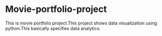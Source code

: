 # Movie-portfolio-project
This is movie portfolio project.This project shows data visualization using python.This  basically specifies data analytics. 
